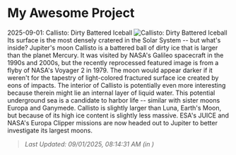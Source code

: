 # My Awesome Project

<!-- APOD Start -->
2025-09-01: Callisto: Dirty Battered Iceball
![Callisto: Dirty Battered Iceball](https://apod.nasa.gov/apod/image/2509/Callisto_Voyager2Gill_960.jpg)
Its surface is the most densely cratered in the Solar System -- but what's inside?  Jupiter's moon Callisto is a battered ball of dirty ice that is larger than the planet Mercury. It was visited by NASA's Galileo spacecraft in the 1990s and 2000s, but the recently reprocessed featured image is from a flyby of NASA's Voyager 2 in 1979.  The moon would appear darker if it weren't for the tapestry of light-colored fractured surface ice created by eons of impacts. The interior of Callisto is potentially even more interesting because therein might lie an internal layer of liquid water. This potential underground sea is a candidate to harbor life -- similar with sister moons Europa and Ganymede.  Callisto is slightly larger than Luna, Earth's Moon, but because of its high ice content is slightly less massive. ESA's JUICE and NASA's Europa Clipper missions are now headed out to Jupiter to better investigate its largest moons.
> _Last Updated: 09/01/2025, 08:14:31 AM (in )_
<!-- APOD End -->
